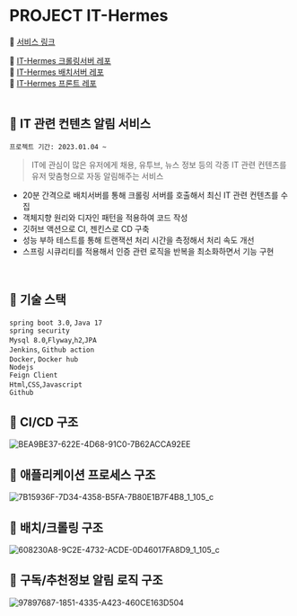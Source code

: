 # PROJECT IT-Hermes

:paperclip: [서비스 링크](https://it-hermes.store)  

:paperclip: [IT-Hermes 크롤링서버 레포](https://github.com/f-lab-edu/IT-Hermes-Crawling)  
:paperclip: [IT-Hermes 배치서버 레포](https://github.com/f-lab-edu/IT-Hermes-Batch)  
:paperclip: [IT-Hermes 프론트 레포](https://github.com/f-lab-edu/IT-Hermes-Front)    
<br>

## :thought_balloon: IT 관련 컨텐츠 알림 서비스  

```프로젝트 기간: 2023.01.04 ~```

> IT에 관심이 많은 유저에게 채용, 유투브, 뉴스 정보 등의 각종 IT 관련 컨텐츠를   
> 유저 맞춤형으로 자동 알림해주는 서비스

- 20분 간격으로 배치서버를 통해 크롤링 서버를 호출해서 최신 IT 관련 컨텐츠를 수집  
- 객체지향 원리와 디자인 패턴을 적용하여 코드 작성
- 깃허브 액션으로 CI, 젠킨스로 CD 구축
- 성능 부하 테스트를 통해 트랜잭션 처리 시간을 측정해서 처리 속도 개선
- 스프링 시큐리티를 적용해서 인증 관련 로직을 반복을 최소화하면서 기능 구현


<br>

## :page_facing_up: 기술 스택  


`spring boot 3.0`, `Java 17`  
`spring security`  
`Mysql 8.0`,`Flyway`,`h2`,`JPA`  
`Jenkins`, `Github action`  
`Docker`, `Docker hub`  
`Nodejs`  
`Feign Client`  
`Html`,`CSS`,`Javascript`  
`Github`    




## :thought_balloon: CI/CD 구조  
![BEA9BE37-622E-4D68-91C0-7B62ACCA92EE](https://user-images.githubusercontent.com/70764912/224013250-d7b65d5b-8af2-44af-bcfb-15ce072db496.jpeg)



## :thought_balloon: 애플리케이션 프로세스 구조    
![7B15936F-7D34-4358-B5FA-7B80E1B7F4B8_1_105_c](https://user-images.githubusercontent.com/70764912/224013410-1cc5e532-2629-4ce4-a6bc-bfec43fd6d3b.jpeg)


## :thought_balloon: 배치/크롤링 구조    
![608230A8-9C2E-4732-ACDE-0D46017FA8D9_1_105_c](https://user-images.githubusercontent.com/70764912/224013526-201a520d-e82d-42d2-be80-3c9858884675.jpeg)


## :thought_balloon: 구독/추천정보 알림 로직 구조    
![97897687-1851-4335-A423-460CE163D504](https://user-images.githubusercontent.com/70764912/224013743-50b78866-ee92-4348-863d-7e08aa10c73d.jpeg)




